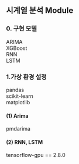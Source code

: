 ## 시계열 분석 Module

### 0. 구현 모델
ARIMA  
XGBoost  
RNN  
LSTM  

### 1.가상 환경 설정
pandas  
scikit-learn  
matplotlib  

#### (1) Arima
pmdarima   

#### (2) RNN, LSTM
tensorflow-gpu == 2.8.0
